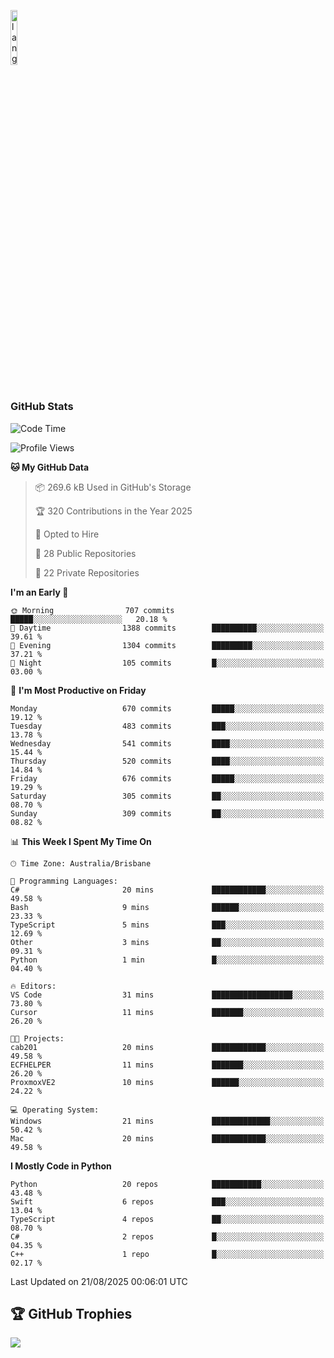 <p align="left"><img width=15%" src="https://github.com/alansmathew/alansmathew/raw/master/lang.gif" alt="lang image here" /></p>

# <h3 align="left">GitHub Stats</h3>

<!--START_SECTION:waka-->
![Code Time](http://img.shields.io/badge/Code%20Time-612%20hrs%2034%20mins-blue)

![Profile Views](http://img.shields.io/badge/Profile%20Views-1-blue)

**🐱 My GitHub Data** 

> 📦 269.6 kB Used in GitHub's Storage 
 > 
> 🏆 320 Contributions in the Year 2025
 > 
> 💼 Opted to Hire
 > 
> 📜 28 Public Repositories 
 > 
> 🔑 22 Private Repositories 
 > 
**I'm an Early 🐤** 

```text
🌞 Morning                707 commits         █████░░░░░░░░░░░░░░░░░░░░   20.18 % 
🌆 Daytime                1388 commits        ██████████░░░░░░░░░░░░░░░   39.61 % 
🌃 Evening                1304 commits        █████████░░░░░░░░░░░░░░░░   37.21 % 
🌙 Night                  105 commits         █░░░░░░░░░░░░░░░░░░░░░░░░   03.00 % 
```
📅 **I'm Most Productive on Friday** 

```text
Monday                   670 commits         █████░░░░░░░░░░░░░░░░░░░░   19.12 % 
Tuesday                  483 commits         ███░░░░░░░░░░░░░░░░░░░░░░   13.78 % 
Wednesday                541 commits         ████░░░░░░░░░░░░░░░░░░░░░   15.44 % 
Thursday                 520 commits         ████░░░░░░░░░░░░░░░░░░░░░   14.84 % 
Friday                   676 commits         █████░░░░░░░░░░░░░░░░░░░░   19.29 % 
Saturday                 305 commits         ██░░░░░░░░░░░░░░░░░░░░░░░   08.70 % 
Sunday                   309 commits         ██░░░░░░░░░░░░░░░░░░░░░░░   08.82 % 
```


📊 **This Week I Spent My Time On** 

```text
🕑︎ Time Zone: Australia/Brisbane

💬 Programming Languages: 
C#                       20 mins             ████████████░░░░░░░░░░░░░   49.58 % 
Bash                     9 mins              ██████░░░░░░░░░░░░░░░░░░░   23.33 % 
TypeScript               5 mins              ███░░░░░░░░░░░░░░░░░░░░░░   12.69 % 
Other                    3 mins              ██░░░░░░░░░░░░░░░░░░░░░░░   09.31 % 
Python                   1 min               █░░░░░░░░░░░░░░░░░░░░░░░░   04.40 % 

🔥 Editors: 
VS Code                  31 mins             ██████████████████░░░░░░░   73.80 % 
Cursor                   11 mins             ███████░░░░░░░░░░░░░░░░░░   26.20 % 

🐱‍💻 Projects: 
cab201                   20 mins             ████████████░░░░░░░░░░░░░   49.58 % 
ECFHELPER                11 mins             ███████░░░░░░░░░░░░░░░░░░   26.20 % 
ProxmoxVE2               10 mins             ██████░░░░░░░░░░░░░░░░░░░   24.22 % 

💻 Operating System: 
Windows                  21 mins             █████████████░░░░░░░░░░░░   50.42 % 
Mac                      20 mins             ████████████░░░░░░░░░░░░░   49.58 % 
```

**I Mostly Code in Python** 

```text
Python                   20 repos            ███████████░░░░░░░░░░░░░░   43.48 % 
Swift                    6 repos             ███░░░░░░░░░░░░░░░░░░░░░░   13.04 % 
TypeScript               4 repos             ██░░░░░░░░░░░░░░░░░░░░░░░   08.70 % 
C#                       2 repos             █░░░░░░░░░░░░░░░░░░░░░░░░   04.35 % 
C++                      1 repo              █░░░░░░░░░░░░░░░░░░░░░░░░   02.17 % 
```




 Last Updated on 21/08/2025 00:06:01 UTC
<!--END_SECTION:waka-->

## 🏆 GitHub Trophies

![](https://github-profile-trophy.vercel.app/?username=samh06&theme=discord&no-frame=true&no-bg=false&margin-w=4)
